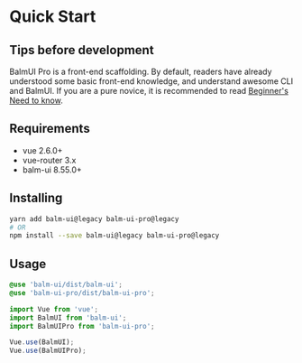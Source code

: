 # Quick Start

## Tips before development

BalmUI Pro is a front-end scaffolding. By default, readers have already understood some basic front-end knowledge, and understand awesome CLI and BalmUI. If you are a pure novice, it is recommended to read [Beginner's Need to know](https://v8.material.balmjs.com/#/guide/quickstart).

## Requirements

- vue 2.6.0+
- vue-router 3.x
- balm-ui 8.55.0+

## Installing

```bash
yarn add balm-ui@legacy balm-ui-pro@legacy
# OR
npm install --save balm-ui@legacy balm-ui-pro@legacy
```

## Usage

```scss
@use 'balm-ui/dist/balm-ui';
@use 'balm-ui-pro/dist/balm-ui-pro';
```

```js
import Vue from 'vue';
import BalmUI from 'balm-ui';
import BalmUIPro from 'balm-ui-pro';

Vue.use(BalmUI);
Vue.use(BalmUIPro);
```
